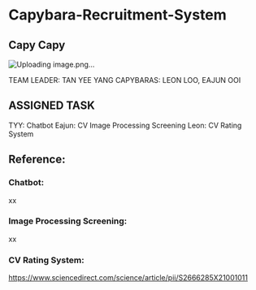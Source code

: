 # Capybara-Recruitment-System
## Capy Capy
![Uploading image.png…]()


TEAM LEADER: TAN YEE YANG
CAPYBARAS: LEON LOO, EAJUN OOI

## ASSIGNED TASK
TYY: Chatbot
Eajun: CV Image Processing Screening
Leon: CV Rating System

## Reference:
### Chatbot:
xx

### Image Processing Screening:
xx


### CV Rating System:
https://www.sciencedirect.com/science/article/pii/S2666285X21001011
